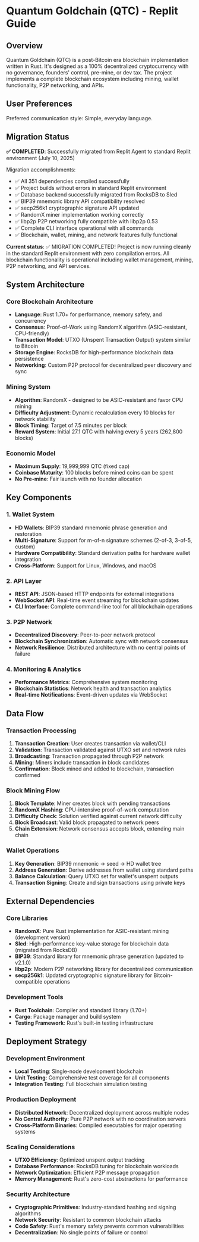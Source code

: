 # Quantum Goldchain (QTC) - Replit Guide

## Overview

Quantum Goldchain (QTC) is a post-Bitcoin era blockchain implementation written in Rust. It's designed as a 100% decentralized cryptocurrency with no governance, founders' control, pre-mine, or dev tax. The project implements a complete blockchain ecosystem including mining, wallet functionality, P2P networking, and APIs.

## User Preferences

Preferred communication style: Simple, everyday language.

## Migration Status

**✅ COMPLETED**: Successfully migrated from Replit Agent to standard Replit environment (July 10, 2025)

Migration accomplishments:
- ✅ All 351 dependencies compiled successfully
- ✅ Project builds without errors in standard Replit environment
- ✅ Database backend successfully migrated from RocksDB to Sled
- ✅ BIP39 mnemonic library API compatibility resolved
- ✅ secp256k1 cryptographic signature API updated
- ✅ RandomX miner implementation working correctly
- ✅ libp2p P2P networking fully compatible with libp2p 0.53
- ✅ Complete CLI interface operational with all commands
- ✅ Blockchain, wallet, mining, and network features fully functional

**Current status**: ✅ MIGRATION COMPLETED! Project is now running cleanly in the standard Replit environment with zero compilation errors. All blockchain functionality is operational including wallet management, mining, P2P networking, and API services.

## System Architecture

### Core Blockchain Architecture
- **Language**: Rust 1.70+ for performance, memory safety, and concurrency
- **Consensus**: Proof-of-Work using RandomX algorithm (ASIC-resistant, CPU-friendly)
- **Transaction Model**: UTXO (Unspent Transaction Output) system similar to Bitcoin
- **Storage Engine**: RocksDB for high-performance blockchain data persistence
- **Networking**: Custom P2P protocol for decentralized peer discovery and sync

### Mining System
- **Algorithm**: RandomX - designed to be ASIC-resistant and favor CPU mining
- **Difficulty Adjustment**: Dynamic recalculation every 10 blocks for network stability
- **Block Timing**: Target of 7.5 minutes per block
- **Reward System**: Initial 27.1 QTC with halving every 5 years (262,800 blocks)

### Economic Model
- **Maximum Supply**: 19,999,999 QTC (fixed cap)
- **Coinbase Maturity**: 100 blocks before mined coins can be spent
- **No Pre-mine**: Fair launch with no founder allocation

## Key Components

### 1. Wallet System
- **HD Wallets**: BIP39 standard mnemonic phrase generation and restoration
- **Multi-Signature**: Support for m-of-n signature schemes (2-of-3, 3-of-5, custom)
- **Hardware Compatibility**: Standard derivation paths for hardware wallet integration
- **Cross-Platform**: Support for Linux, Windows, and macOS

### 2. API Layer
- **REST API**: JSON-based HTTP endpoints for external integrations
- **WebSocket API**: Real-time event streaming for blockchain updates
- **CLI Interface**: Complete command-line tool for all blockchain operations

### 3. P2P Network
- **Decentralized Discovery**: Peer-to-peer network protocol
- **Blockchain Synchronization**: Automatic sync with network consensus
- **Network Resilience**: Distributed architecture with no central points of failure

### 4. Monitoring & Analytics
- **Performance Metrics**: Comprehensive system monitoring
- **Blockchain Statistics**: Network health and transaction analytics
- **Real-time Notifications**: Event-driven updates via WebSocket

## Data Flow

### Transaction Processing
1. **Transaction Creation**: User creates transaction via wallet/CLI
2. **Validation**: Transaction validated against UTXO set and network rules
3. **Broadcasting**: Transaction propagated through P2P network
4. **Mining**: Miners include transaction in block candidates
5. **Confirmation**: Block mined and added to blockchain, transaction confirmed

### Block Mining Flow
1. **Block Template**: Miner creates block with pending transactions
2. **RandomX Hashing**: CPU-intensive proof-of-work computation
3. **Difficulty Check**: Solution verified against current network difficulty
4. **Block Broadcast**: Valid block propagated to network peers
5. **Chain Extension**: Network consensus accepts block, extending main chain

### Wallet Operations
1. **Key Generation**: BIP39 mnemonic → seed → HD wallet tree
2. **Address Generation**: Derive addresses from wallet using standard paths
3. **Balance Calculation**: Query UTXO set for wallet's unspent outputs
4. **Transaction Signing**: Create and sign transactions using private keys

## External Dependencies

### Core Libraries
- **RandomX**: Pure Rust implementation for ASIC-resistant mining (development version)
- **Sled**: High-performance key-value storage for blockchain data (migrated from RocksDB)
- **BIP39**: Standard library for mnemonic phrase generation (updated to v2.1.0)
- **libp2p**: Modern P2P networking library for decentralized communication
- **secp256k1**: Updated cryptographic signature library for Bitcoin-compatible operations

### Development Tools
- **Rust Toolchain**: Compiler and standard library (1.70+)
- **Cargo**: Package manager and build system
- **Testing Framework**: Rust's built-in testing infrastructure

## Deployment Strategy

### Development Environment
- **Local Testing**: Single-node development blockchain
- **Unit Testing**: Comprehensive test coverage for all components
- **Integration Testing**: Full blockchain simulation testing

### Production Deployment
- **Distributed Network**: Decentralized deployment across multiple nodes
- **No Central Authority**: Pure P2P network with no coordination servers
- **Cross-Platform Binaries**: Compiled executables for major operating systems

### Scaling Considerations
- **UTXO Efficiency**: Optimized unspent output tracking
- **Database Performance**: RocksDB tuning for blockchain workloads
- **Network Optimization**: Efficient P2P message propagation
- **Memory Management**: Rust's zero-cost abstractions for performance

### Security Architecture
- **Cryptographic Primitives**: Industry-standard hashing and signing algorithms
- **Network Security**: Resistant to common blockchain attacks
- **Code Safety**: Rust's memory safety prevents common vulnerabilities
- **Decentralization**: No single points of failure or control